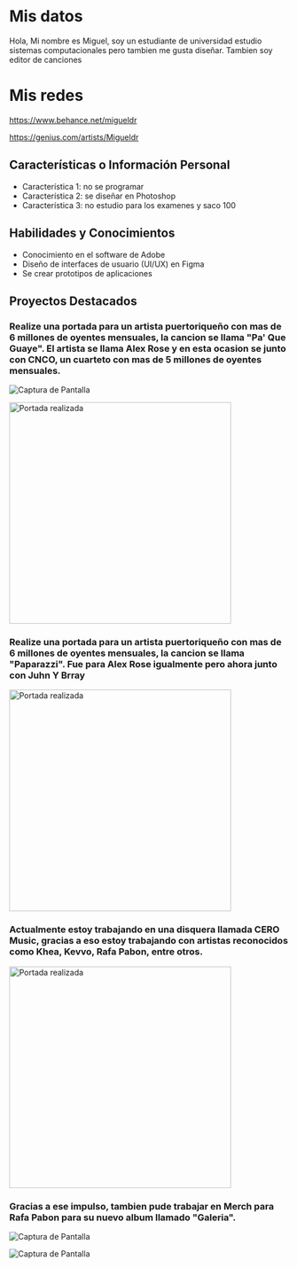 # Mis datos

Hola, Mi nombre es Miguel, soy un estudiante de universidad estudio sistemas computacionales pero tambien me gusta diseñar. Tambien soy editor de canciones

# Mis redes

https://www.behance.net/migueldr

https://genius.com/artists/Migueldr

## Características o Información Personal

- Característica 1: no se programar
- Característica 2: se diseñar en Photoshop
- Característica 3: no estudio para los examenes y saco 100

## Habilidades y Conocimientos

- Conocimiento en el software de Adobe
- Diseño de interfaces de usuario (UI/UX) en Figma
- Se crear prototipos de aplicaciones

## Proyectos Destacados

### Realize una portada para un artista puertoriqueño con mas de 6 millones de oyentes mensuales, la cancion se llama "Pa' Que Guaye". El artista se llama Alex Rose y en esta ocasion se junto con CNCO, un cuarteto con mas de 5 millones de oyentes mensuales.

![Captura de Pantalla](https://i.ytimg.com/vi/fzmfkaRY-Vw/maxresdefault.jpg)

<img src="https://is1-ssl.mzstatic.com/image/thumb/Music115/v4/0f/bb/0b/0fbb0bf8-d137-c142-e7e5-0cbc68f278aa/196292358322.jpg/400x400bb.jpg" alt="Portada realizada" width="400" height="400">

### Realize una portada para un artista puertoriqueño con mas de 6 millones de oyentes mensuales, la cancion se llama "Paparazzi". Fue para Alex Rose igualmente pero ahora junto con Juhn Y Brray

<img src="https://is3-ssl.mzstatic.com/image/thumb/Music122/v4/95/90/38/95903886-3095-d9cc-926f-ea21abfae0b9/196292452815.jpg/600x600bb.jpg" alt="Portada realizada" width="400" height="400">

### Actualmente estoy trabajando en una disquera llamada CERO Music, gracias a eso estoy trabajando con artistas reconocidos como Khea, Kevvo, Rafa Pabon, entre otros.

<img src="https://i.scdn.co/image/ab6761610000e5eb61d3cbf72ef1f9480b1c5bf0" alt="Portada realizada" width="400" height="400">  


### Gracias a ese impulso, tambien pude trabajar en Merch para Rafa Pabon para su nuevo album llamado "Galeria".

![Captura de Pantalla](https://www.elperiodicousa.com/wp-content/uploads/2023/05/Rafa-Pabo%CC%81n-.jpg)

![Captura de Pantalla](https://mir-s3-cdn-cf.behance.net/project_modules/max_1200/5a4c87170626575.6461db1f60fef.jpg)





